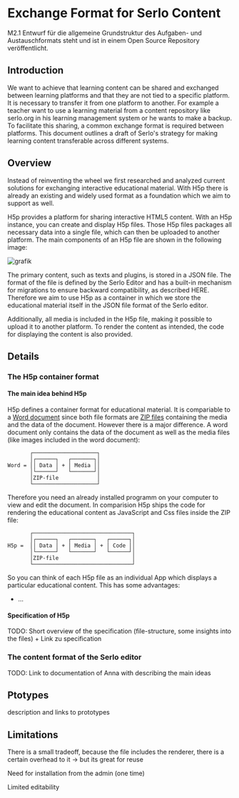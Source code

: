 # Exchange Format for Serlo Content

M2.1 Entwurf für die allgemeine Grundstruktur des Aufgaben- und Austauschformats
steht und ist in einem Open Source Repository veröffentlicht.

## Introduction

We want to achieve that learning content can be shared and exchanged between
learning platforms and that they are not tied to a specific platform. It is
necessary to transfer it from one platform to another. For example a teacher
want to use a learning material from a content repository like serlo.org in his
learning management system or he wants to make a backup. To facilitate this
sharing, a common exchange format is required between platforms. This document
outlines a draft of Serlo's strategy for making learning content transferable
across different systems.

## Overview

Instead of reinventing the wheel we first researched and analyzed current
solutions for exchanging interactive educational material. With H5p there is
already an existing and widely used format as a foundation which we aim to
support as well.

H5p provides a platform for sharing interactive HTML5 content. With an H5p
instance, you can create and display H5p files. Those H5p files packages all
necessary data into a single file, which can then be uploaded to another
platform. The main components of an H5p file are shown in the following image:

![grafik](https://user-images.githubusercontent.com/13507950/217875199-b2b1584e-8d0b-4ee5-9dbd-8893cf168b0d.png)

The primary content, such as texts and plugins, is stored in a JSON file. The
format of the file is defined by the Serlo Editor and has a built-in mechanism
for migrations to ensure backward compatibility, as described HERE. Therefore we
aim to use H5p as a container in which we store the educational material itself
in the JSON file format of the Serlo editor.

Additionally, all media is included in the H5p file, making it possible to
upload it to another platform. To render the content as intended, the code for
displaying the content is also provided.

## Details

### The H5p container format

#### The main idea behind H5p

H5p defines a container format for educational material. It is compariable to a
[Word document](https://en.wikipedia.org/wiki/Office_Open_XML) since both file
formats are [ZIP files](<https://en.wikipedia.org/wiki/ZIP_(file_format)>)
containing the media and the data of the document. However there is a major
difference. A word document only contains the data of the document as well as
the media files (like images included in the word document):

```
       ┌────────────────────┐
       │┌──────┐   ┌───────┐│
Word = ││ Data │ + │ Media ││
       │└──────┘   └───────┘│
       │ZIP-file            │
       └────────────────────┘
```

Therefore you need an already installed programm on your computer to view and
edit the document. In comparision H5p ships the code for rendering the
educational content as JavaScript and Css files inside the ZIP file:

```
       ┌───────────────────────────────┐
       │┌──────┐   ┌───────┐   ┌──────┐│
H5p =  ││ Data │ + │ Media │ + │ Code ││
       │└──────┘   └───────┘   └──────┘│
       │ZIP-file                       │
       └───────────────────────────────┘
```

So you can think of each H5p file as an individual App which displays a
particular educational content. This has some advantages:

- ...

#### Specification of H5p

TODO: Short overview of the specification (file-structure, some insights into
the files) + Link zu specification

### The content format of the Serlo editor

TODO: Link to documentation of Anna with describing the main ideas

## Ptotypes

description and links to prototypes

## Limitations

There is a small tradeoff, because the file includes the renderer, there is a
certain overhead to it -> but its great for reuse

Need for installation from the admin (one time)

Limited editability
